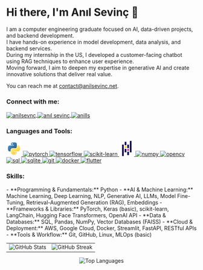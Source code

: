 # Hi there, I'm Anıl Sevinç 👋

I am a computer engineering graduate focused on AI, data-driven projects, and backend development.  
I have hands-on experience in model development, data analysis, and backend services.  
During my internship in the US, I developed a customer-facing chatbot using RAG techniques to enhance user experience.  
Moving forward, I aim to deepen my expertise in generative AI and create innovative solutions that deliver real value.  

You can reach me at contact@anilsevinc.net.    

<h3 align="left">Connect with me:</h3>
<p align="left">
  <a href="https://linkedin.com/in/anilsevnc" target="blank">
    <img align="center" src="https://raw.githubusercontent.com/rahuldkjain/github-profile-readme-generator/master/src/images/icons/Social/linked-in-alt.svg" alt="anilsevnc" height="30" width="40" />
  </a>
  <a href="https://stackoverflow.com/users/anıl sevinc" target="blank">
    <img align="center" src="https://raw.githubusercontent.com/rahuldkjain/github-profile-readme-generator/master/src/images/icons/Social/stack-overflow.svg" alt="anıl sevinc" height="30" width="40" />
  </a>
  <a href="https://kaggle.com/anills" target="blank">
    <img align="center" src="https://raw.githubusercontent.com/rahuldkjain/github-profile-readme-generator/master/src/images/icons/Social/kaggle.svg" alt="anills" height="30" width="40" />
  </a>
</p>

<h3 align="left">Languages and Tools:</h3>
<p align="left"> 
  <a href="https://www.python.org" target="_blank" rel="noreferrer"> 
    <img src="https://raw.githubusercontent.com/devicons/devicon/master/icons/python/python-original.svg" alt="python" width="40" height="40"/> 
  </a> 
  <a href="https://www.pytorch.org/" target="_blank" rel="noreferrer"> 
    <img src="https://www.vectorlogo.zone/logos/pytorch/pytorch-icon.svg" alt="pytorch" width="40" height="40"/> 
  </a> 
  <a href="https://www.tensorflow.org" target="_blank" rel="noreferrer"> 
    <img src="https://www.vectorlogo.zone/logos/tensorflow/tensorflow-icon.svg" alt="tensorflow" width="40" height="40"/> 
  </a>
  <a href="https://scikit-learn.org/" target="_blank" rel="noreferrer">
    <img src="https://upload.wikimedia.org/wikipedia/commons/0/05/Scikit_learn_logo_small.svg" alt="scikit-learn" width="40" height="40"/>
  </a>
  <a href="https://pandas.pydata.org/" target="_blank" rel="noreferrer"> 
    <img src="https://raw.githubusercontent.com/devicons/devicon/2ae2a900d2f041da66e950e4d48052658d850630/icons/pandas/pandas-original.svg" alt="pandas" width="40" height="40"/> 
  </a> 
  <a href="https://numpy.org/" target="_blank" rel="noreferrer"> 
    <img src="https://numpy.org/images/logos/numpy.svg" alt="numpy" width="40" height="40"/> 
  </a>
  <a href="https://opencv.org/" target="_blank" rel="noreferrer"> 
    <img src="https://www.vectorlogo.zone/logos/opencv/opencv-icon.svg" alt="opencv" width="40" height="40"/> 
  </a> 
  <a href="https://www.microsoft.com/en-us/sql-server" target="_blank" rel="noreferrer">
    <img src="https://www.svgrepo.com/show/303229/microsoft-sql-server-logo.svg" alt="sql" width="40" height="40"/>
  </a>
  <a href="https://www.sqlite.org/" target="_blank" rel="noreferrer"> 
    <img src="https://www.vectorlogo.zone/logos/sqlite/sqlite-icon.svg" alt="sqlite" width="40" height="40"/> 
  </a> 
  <a href="https://git-scm.com/" target="_blank" rel="noreferrer"> 
    <img src="https://www.vectorlogo.zone/logos/git-scm/git-scm-icon.svg" alt="git" width="40" height="40"/> 
  </a> 
  <a href="https://www.docker.com/" target="_blank" rel="noreferrer"> 
    <img src="https://www.vectorlogo.zone/logos/docker/docker-icon.svg" alt="docker" width="40" height="40"/> 
  </a>
  <a href="https://flutter.dev" target="_blank" rel="noreferrer"> 
    <img src="https://www.vectorlogo.zone/logos/flutterio/flutterio-icon.svg" alt="flutter" width="40" height="40"/> 
  </a>
</p>

<h3 align="left">Skills:</h3>
<p align="left">
- **Programming & Fundamentals:** Python  
- **AI & Machine Learning:** Machine Learning, Deep Learning, NLP, Generative AI, LLMs, Model Fine-Tuning, Retrieval-Augmented Generation (RAG), Embeddings  
- **Frameworks & Libraries:** PyTorch, Keras (basic), scikit-learn, LangChain, Hugging Face Transformers, OpenAI API  
- **Data & Databases:** SQL, Pandas, NumPy, Vector Databases (FAISS)  
- **Cloud & Deployment:** AWS, Google Cloud, Docker, Streamlit, FastAPI, RESTful APIs  
- **Tools & Workflow:** Git, GitHub, Linux, MLOps (basic)
</p>

<table>
  <tr>
    <td>
      <img src="https://github-readme-stats.vercel.app/api?username=anilsevinc&show_icons=true&theme=tokyonight" alt="GitHub Stats" />
    </td>
    <td>
      <img src="https://streak-stats.demolab.com/?user=anilsevinc&theme=tokyonight" alt="GitHub Streak" />
    </td>
  </tr>
</table>

<p align="center">
  <img src="https://github-readme-stats.vercel.app/api/top-langs?username=anilsevinc&layout=compact&theme=tokyonight" alt="Top Languages" />
</p>
